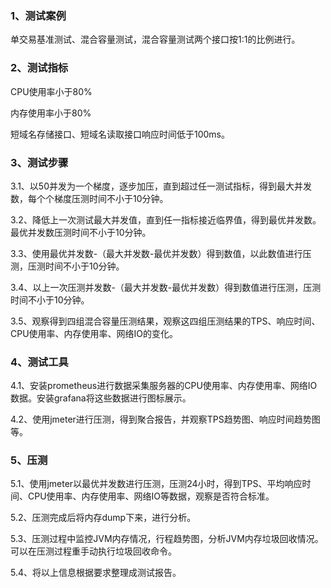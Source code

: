 ### 1、测试案例

单交易基准测试、混合容量测试，混合容量测试两个接口按1:1的比例进行。

### 2、测试指标

CPU使用率小于80%

内存使用率小于80%

短域名存储接口、短域名读取接口响应时间低于100ms。

### 3、测试步骤

3.1、以50并发为一个梯度，逐步加压，直到超过任一测试指标，得到最大并发数，每个个梯度压测时间不小于10分钟。

3.2、降低上一次测试最大并发值，直到任一指标接近临界值，得到最优并发数。最优并发数压测时间不小于10分钟。

3.3、使用最优并发数-（最大并发数-最优并发数）得到数值，以此数值进行压测，压测时间不小于10分钟。

3.4、以上一次压测并发数-（最大并发数-最优并发数）得到数值进行压测，压测时间不小于10分钟。

3.5、观察得到四组混合容量压测结果，观察这四组压测结果的TPS、响应时间、CPU使用率、内存使用率、网络IO的变化。

### 4、测试工具

4.1、安装prometheus进行数据采集服务器的CPU使用率、内存使用率、网络IO数据。安装grafana将这些数据进行图标展示。

4.2、使用jmeter进行压测，得到聚合报告，并观察TPS趋势图、响应时间趋势图等。

### 5、压测

5.1、使用jmeter以最优并发数进行压测，压测24小时，得到TPS、平均响应时间、CPU使用率、内存使用率、网络IO等数据，观察是否符合标准。

5.2、压测完成后将内存dump下来，进行分析。

5.3、压测过程中监控JVM内存情况，行程趋势图，分析JVM内存垃圾回收情况。可以在压测过程重手动执行垃圾回收命令。

5.4、将以上信息根据要求整理成测试报告。





